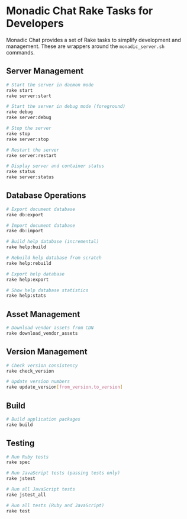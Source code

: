# Monadic Chat Rake Tasks for Developers

Monadic Chat provides a set of Rake tasks to simplify development and management. These are wrappers around the `monadic_server.sh` commands.

## Server Management

```bash
# Start the server in daemon mode
rake start
rake server:start

# Start the server in debug mode (foreground)
rake debug
rake server:debug

# Stop the server
rake stop
rake server:stop

# Restart the server
rake server:restart

# Display server and container status
rake status
rake server:status
```

## Database Operations

```bash
# Export document database
rake db:export

# Import document database
rake db:import

# Build help database (incremental)
rake help:build

# Rebuild help database from scratch
rake help:rebuild

# Export help database
rake help:export

# Show help database statistics
rake help:stats
```

## Asset Management

```bash
# Download vendor assets from CDN
rake download_vendor_assets
```

## Version Management

```bash
# Check version consistency
rake check_version

# Update version numbers
rake update_version[from_version,to_version]
```

## Build

```bash
# Build application packages
rake build
```

## Testing

```bash
# Run Ruby tests
rake spec

# Run JavaScript tests (passing tests only)
rake jstest

# Run all JavaScript tests
rake jstest_all

# Run all tests (Ruby and JavaScript)
rake test
```